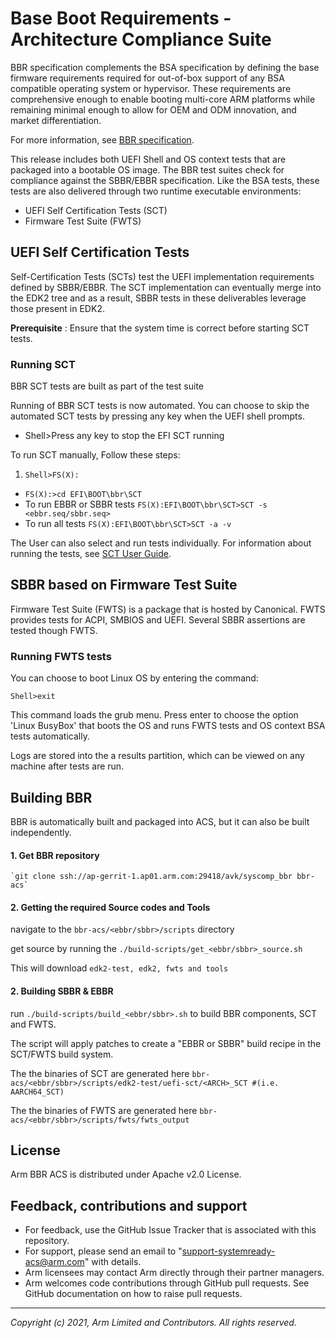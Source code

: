 # Base Boot Requirements - Architecture Compliance Suite
BBR specification complements the BSA specification by defining the base firmware requirements
required for out-of-box support of any BSA compatible operating system or hypervisor. These requirements are comprehensive enough
to enable booting multi-core ARM platforms while remaining minimal enough to allow for OEM and ODM innovation, and
market differentiation.

For more information, see [BBR specification](https://developer.arm.com/documentation/den0044/latest).

This release includes both UEFI Shell and OS context tests that are packaged into a bootable OS image.
The BBR test suites check for compliance against the SBBR/EBBR specification. Like the BSA tests, these tests are also delivered through two runtime executable environments:
  - UEFI Self Certification Tests (SCT)
  - Firmware Test Suite (FWTS)

## UEFI Self Certification Tests
Self-Certification Tests (SCTs) test the UEFI implementation requirements defined by SBBR/EBBR. The SCT implementation can eventually merge into the EDK2 tree and as a result, SBBR tests in these deliverables leverage those present in EDK2.

**Prerequisite** : Ensure that the system time is correct before starting SCT tests.

### Running SCT
BBR SCT tests are built as part of the test suite <br />

Running of BBR SCT tests is now automated. You can choose to skip the automated SCT tests by pressing any key when the UEFI shell prompts.

- Shell>Press any key to stop the EFI SCT running

To run SCT manually, Follow these steps:


1. `Shell>FS(X):`
- `FS(X):>cd EFI\BOOT\bbr\SCT`
- To run EBBR or SBBR tests
 `FS(X):EFI\BOOT\bbr\SCT>SCT -s <ebbr.seq/sbbr.seq>`
 - To run all tests
 `FS(X):EFI\BOOT\bbr\SCT>SCT -a -v`
 

The User can also select and run tests individually. For information about running the tests, see [SCT User Guide](http://www.uefi.org/testtools).


## SBBR based on Firmware Test Suite
Firmware Test Suite (FWTS) is a package that is hosted by Canonical. FWTS provides tests for ACPI, SMBIOS and UEFI.
Several SBBR assertions are tested though FWTS.

### Running FWTS tests

You can choose to boot Linux OS by entering the command:

`Shell>exit`

This command loads the grub menu. Press enter to choose the option 'Linux BusyBox' that boots the OS and runs FWTS tests and OS context BSA tests automatically. <br />

Logs are stored into the a results partition, which can be viewed on any machine after tests are run. 


## Building BBR
BBR is automatically built and packaged into ACS, but it can also be built independently. 

#### 1.  Get BBR repository 
    `git clone ssh://ap-gerrit-1.ap01.arm.com:29418/avk/syscomp_bbr bbr-acs`

#### 2. Getting the required Source codes and Tools 
navigate to the `bbr-acs/<ebbr/sbbr>/scripts` directory

get source by running the 
`./build-scripts/get_<ebbr/sbbr>_source.sh`  

This will download `edk2-test, edk2, fwts and tools` 

#### 2. Building SBBR & EBBR
 run 
`./build-scripts/build_<ebbr/sbbr>.sh` 
to build BBR components, SCT and FWTS. 

The script will apply  patches to create a "EBBR or SBBR" build recipe in the SCT/FWTS build system. 

The the binaries of SCT are generated here 
    `bbr-acs/<ebbr/sbbr>/scripts/edk2-test/uefi-sct/<ARCH>_SCT #(i.e. AARCH64_SCT)`

The the binaries of FWTS are generated here 
    `bbr-acs/<ebbr/sbbr>/scripts/fwts/fwts_output`


## License
 
Arm BBR ACS is distributed under Apache v2.0 License.


## Feedback, contributions and support

 - For feedback, use the GitHub Issue Tracker that is associated with this repository.
 - For support, please send an email to "support-systemready-acs@arm.com" with details.
 - Arm licensees may contact Arm directly through their partner managers.
 - Arm welcomes code contributions through GitHub pull requests. See GitHub documentation on how to raise pull requests.

--------------

*Copyright (c) 2021, Arm Limited and Contributors. All rights reserved.*
